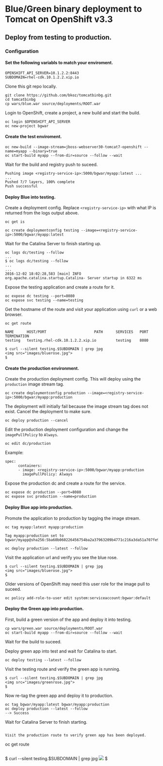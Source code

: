 # Blue/Green binary deployment to Tomcat on OpenShift v3.3

## Deploy from testing to production.

### Configuration

#### Set the following variabls to match your enviroment.

```
OPENSHIFT_API_SERVER=10.1.2.2:8443
SUBDOMAIN=rhel-cdk.10.1.2.2.xip.io
```
Clone this git repo locally.

```
git clone https://github.com/bkoz/tomcatbinbg.git
cd tomcatbinbg
cp wars/blue.war source/deployments/ROOT.war
```
Login to OpenShift, create a project, a new build and start the build.

```
oc login $OPENSHIFT_API_SERVER
oc new-project bgwar
```

#### Create the test enviroment.
```
oc new-build --image-stream=jboss-webserver30-tomcat7-openshift --name=myapp --binary=true
oc start-build myapp --from-dir=source --follow --wait
```

Wait for the build and registry push to suceed.

```
Pushing image <registry-service-ip>:5000/bgwar/myapp:latest ...
...
Pushed 7/7 layers, 100% complete
Push successful
```
#### Deploy Blue into testing.

Create a deployment config. Replace `<registry-service-ip>`
with what IP is returned from the logs output above.

```
oc get is

oc create deploymentconfig testing --image=<registry-service-ip>:5000/bgwar/myapp:latest
```

Wait for the Catalina Server to finish starting up.

```
oc logs dc/testing --follow
...
$ oc logs dc/testing --follow
...
...
2016-12-02 18:02:28,583 [main] INFO  org.apache.catalina.startup.Catalina- Server startup in 6322 ms
```

Expose the testing application and create a route for it.

```
oc expose dc testing --port=8080
oc expose svc testing --name=testing 
```
Get the hostname of the route and visit your application using `curl` or a web browser.

```
oc get route
```
```
NAME      HOST/PORT                      PATH      SERVICES   PORT      TERMINATION
testing   testing.rhel-cdk.10.1.2.2.xip.io         testing    8080      
```

```
$ curl --silent testing.$SUBDOMAIN | grep jpg
<img src="images/bluerose.jpg">
$
```

#### Create the production environment.

Create the production deployment config. This will deploy using the `production` image stream tag. 

```
oc create deploymentconfig production --image=<registry-service-ip>:5000/bgwar/myapp:production
```
The deployment will initially fail because the image stream tag does not exist. Cancel the deployment 
to make sure.
```
oc deploy production --cancel
```

Edit the production deployment configuration and change the `imagePullPolicy` to `Always`.
```
oc edit dc/production
```
Example:
```
spec:
      containers:
      - image: <registry-service-ip>:5000/bgwar/myapp:production
        imagePullPolicy: Always
```

Expose the production dc and create a route for the service.

```
oc expose dc production --port=8080
oc expose svc production --name=production 
```
#### Deploy Blue app into production.

Promote the application to production by tagging the image stream.
```
oc tag myapp:latest myapp:production
```
```
Tag myapp:production set to bgwar/myapp@sha256:5ba60b060226456754ba2a37963209b4771c216a3da51a707fe919c620d999f8.

```
```
oc deploy production --latest --follow
```
Visit the application url and verify you see the blue rose.
```
$ curl --silent testing.$SUBDOMAIN | grep jpg
<img src="images/bluerose.jpg">
$
```

Older versions of OpenShift may need this user role for the image pull to suceed.
```
oc policy add-role-to-user edit system:serviceaccount:bgwar:default
```

#### Deploy the Green app into production.

First, build a green version of the app and deploy it into testing.

```
cp wars/green.war source/deployments/ROOT.war 
oc start-build myapp --from-dir=source --follow --wait
```
Wait for the build to suceed.

Deploy green app into test and wait for Catalina to start.
```
oc deploy testing --latest --follow
```

Visit the testing route and verify the green app is running.
```
$ curl --silent testing.$SUBDOMAIN | grep jpg
<img src="images/greenrose.jpg">
$
```

Now re-tag the green app and deploy it to production.
```
oc tag bgwar/myapp:latest bgwar/myapp:production
oc deploy production --latest --follow
--> Success
```
Wait for Catalina Server to finish starting.

```

Visit the production route to verify green app has been deployed.
```
oc get route
```

```
$ curl --silent testing.$SUBDOMAIN | grep jpg
<img src="images/greenrose.jpg">
$
```
